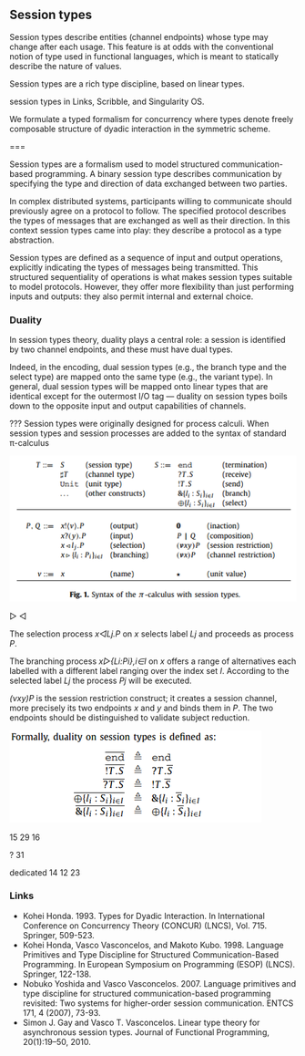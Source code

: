 ## Session types
Session types describe entities (channel endpoints) whose type may change after each usage.  This feature is at odds with the conventional notion of type used in functional languages, which is meant to statically describe the nature of values.

Session types are a rich type discipline, based on linear types.

session types in Links, Scribble, and Singularity OS.

We formulate a typed formalism for concurrency where types denote freely composable structure of dyadic interaction in the symmetric scheme.

===

Session types are a formalism used to model structured communication-based programming. A binary session type describes communication by specifying the type and direction of data exchanged between two parties. 

In complex distributed systems, participants willing to communicate should previously agree on a protocol to follow. The specified protocol describes the types of messages that are exchanged as well as their direction. In this context session types came into play: they describe a protocol as a type abstraction. 

Session types are defined as a sequence of input and output operations, explicitly indicating the types of messages being transmitted. This structured sequentiality of operations is what makes session types suitable to model protocols. However, they offer more flexibility than just performing inputs and outputs: they also permit internal and external choice.

### Duality
In session types theory, duality plays a central role: a session is identified by two channel endpoints, and these must have dual types. 

Indeed, in the encoding, dual session types (e.g., the branch type and the select type) are mapped onto the same type (e.g., the variant type). In general, dual session types will be mapped onto linear types that are identical except for the outermost I/O tag — duality on session types boils down to the opposite input and output capabilities of channels.

???
Session types were originally designed for process calculi.
When session types and session processes are added to the syntax of standard π-calculus

![Session Types](session-types-fig-1.png)

▻ ◅

The selection process *x◅Lj.P* on *x* selects label *Lj* and proceeds as process *P*.

The branching process *x▻{Li:Pi},i∈I* on *x* offers a range of alternatives each labelled with a different label ranging over the index set *I*. According to the selected label *Lj* the process *Pj* will be executed.

*(νxy)P* is the session restriction construct; it creates a session channel, more precisely its two endpoints *x* and *y* and binds them in *P*. The two endpoints should be distinguished to validate subject reduction.

![session types duality](session-types-duality.png)

15
29
16

? 31

dedicated 14 12 23

### Links
- Kohei Honda. 1993. Types for Dyadic Interaction. In International Conference on Concurrency Theory (CONCUR) (LNCS), Vol. 715. Springer, 509-523.
- Kohei Honda, Vasco Vasconcelos, and Makoto Kubo. 1998. Language Primitives and Type Discipline for Structured Communication-Based Programming. In European Symposium on Programming (ESOP) (LNCS). Springer, 122-138.
- Nobuko Yoshida and Vasco Vasconcelos. 2007. Language primitives and type discipline for structured communication-based programming revisited: Two systems for higher-order session communication. ENTCS 171, 4 (2007), 73-93.
- Simon J. Gay and Vasco T. Vasconcelos. Linear type theory for asynchronous session types. Journal of Functional Programming, 20(1):19–50, 2010.
